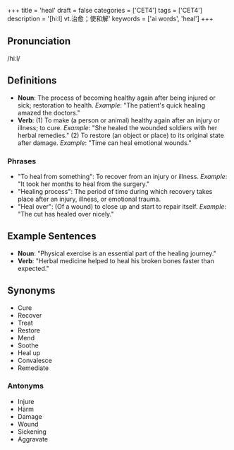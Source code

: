 +++
title = 'heal'
draft = false
categories = ['CET4']
tags = ['CET4']
description = '[hiːl] vt.治愈；使和解'
keywords = ['ai words', 'heal']
+++

## Pronunciation
/hiːl/

## Definitions
- **Noun**: The process of becoming healthy again after being injured or sick; restoration to health. _Example_: "The patient's quick healing amazed the doctors."
- **Verb**: (1) To make (a person or animal) healthy again after an injury or illness; to cure. _Example_: "She healed the wounded soldiers with her herbal remedies." (2) To restore (an object or place) to its original state after damage. _Example_: "Time can heal emotional wounds."

### Phrases
- "To heal from something": To recover from an injury or illness. _Example_: "It took her months to heal from the surgery."
- "Healing process": The period of time during which recovery takes place after an injury, illness, or emotional trauma.
- "Heal over": (Of a wound) to close up and start to repair itself. _Example_: "The cut has healed over nicely."

## Example Sentences
- **Noun**: "Physical exercise is an essential part of the healing journey."
- **Verb**: "Herbal medicine helped to heal his broken bones faster than expected."

## Synonyms
- Cure
- Recover
- Treat
- Restore
- Mend
- Soothe
- Heal up
- Convalesce
- Remediate

### Antonyms
- Injure
- Harm
- Damage
- Wound
- Sickening
- Aggravate

